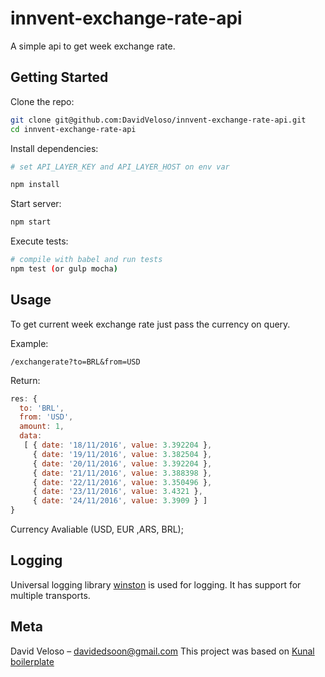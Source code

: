 # innvent-exchange-rate-api

A simple api to get week exchange rate.

## Getting Started

Clone the repo:
```sh
git clone git@github.com:DavidVeloso/innvent-exchange-rate-api.git
cd innvent-exchange-rate-api
```

Install dependencies:
```sh
# set API_LAYER_KEY and API_LAYER_HOST on env var 

npm install
```
Start server:
```sh
npm start
```

Execute tests:
```sh
# compile with babel and run tests
npm test (or gulp mocha)
```

## Usage

To get current week exchange rate just pass the currency on query.

Example:

```http
/exchangerate?to=BRL&from=USD
```
Return:
```javascript
res: { 
  to: 'BRL',
  from: 'USD',
  amount: 1,
  data: 
   [ { date: '18/11/2016', value: 3.392204 },
     { date: '19/11/2016', value: 3.382504 },
     { date: '20/11/2016', value: 3.392204 },
     { date: '21/11/2016', value: 3.388398 },
     { date: '22/11/2016', value: 3.350496 },
     { date: '23/11/2016', value: 3.4321 },
     { date: '24/11/2016', value: 3.3909 } ]
}
```

Currency Avaliable (USD, EUR ,ARS, BRL);

## Logging

Universal logging library [winston](https://www.npmjs.com/package/winston) is used for logging. It has support for multiple transports.

## Meta
David Veloso – davidedsoon@gmail.com
This project was based on [Kunal boilerplate](http://github.com/KunalKapadia/express-mongoose-es6-rest-api)